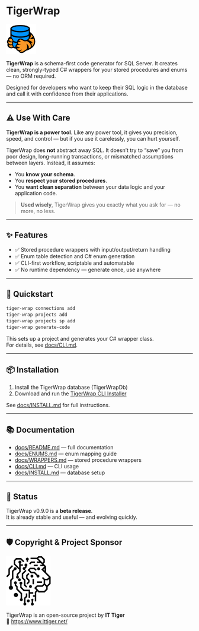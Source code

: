 # TigerWrap

<img src="https://raw.githubusercontent.com/rkozlowski/TigerWrap/main/docs/assets/TigerWrap256.png" alt="TigerWrap Logo" width="80"/>

**TigerWrap** is a schema-first code generator for SQL Server. It creates clean, strongly-typed C# wrappers for your stored procedures and enums — no ORM required.

Designed for developers who want to keep their SQL logic in the database and call it with confidence from their applications.

---

## ⚠️ Use With Care

**TigerWrap is a power tool**.
Like any power tool, it gives you precision, speed, and control — but if you use it carelessly, you can hurt yourself.

TigerWrap does **not** abstract away SQL. It doesn’t try to “save” you from poor design, long-running transactions, or mismatched assumptions between layers. Instead, it assumes:

- You **know your schema**.
- You **respect your stored procedures**.
- You **want clean separation** between your data logic and your application code.

> **Used wisely**, TigerWrap gives you exactly what you ask for — no more, no less.

---

## ✨ Features

- ✅ Stored procedure wrappers with input/output/return handling  
- ✅ Enum table detection and C# enum generation  
- ✅ CLI-first workflow, scriptable and automatable  
- ✅ No runtime dependency — generate once, use anywhere  

---

## 🚀 Quickstart

```bash
tiger-wrap connections add
tiger-wrap projects add
tiger-wrap projects sp add
tiger-wrap generate-code
```

This sets up a project and generates your C# wrapper class.  
For details, see [docs/CLI.md](docs/CLI.md).

---

## 📦 Installation

1. Install the TigerWrap database (TigerWrapDb)  
2. Download and run the [TigerWrap CLI Installer](https://github.com/rkozlowski/TigerWrap/releases)

See [docs/INSTALL.md](docs/INSTALL.md) for full instructions.

---

## 📚 Documentation

- [docs/README.md](docs/README.md) — full documentation  
- [docs/ENUMS.md](docs/ENUMS.md) — enum mapping guide  
- [docs/WRAPPERS.md](docs/WRAPPERS.md) — stored procedure wrappers  
- [docs/CLI.md](docs/CLI.md) — CLI usage  
- [docs/INSTALL.md](docs/INSTALL.md) — database setup  

---

## 🔧 Status

TigerWrap v0.9.0 is a **beta release**.  
It is already stable and useful — and evolving quickly.

---

## 🛡️ Copyright & Project Sponsor

<p align="left">
  <img src="https://raw.githubusercontent.com/rkozlowski/TigerWrap/main/docs/assets/ItTiger-head.png" alt="IT Tiger Logo" width="120"/>
</p>

TigerWrap is an open-source project by **IT Tiger**  
🔗 https://www.ittiger.net/

